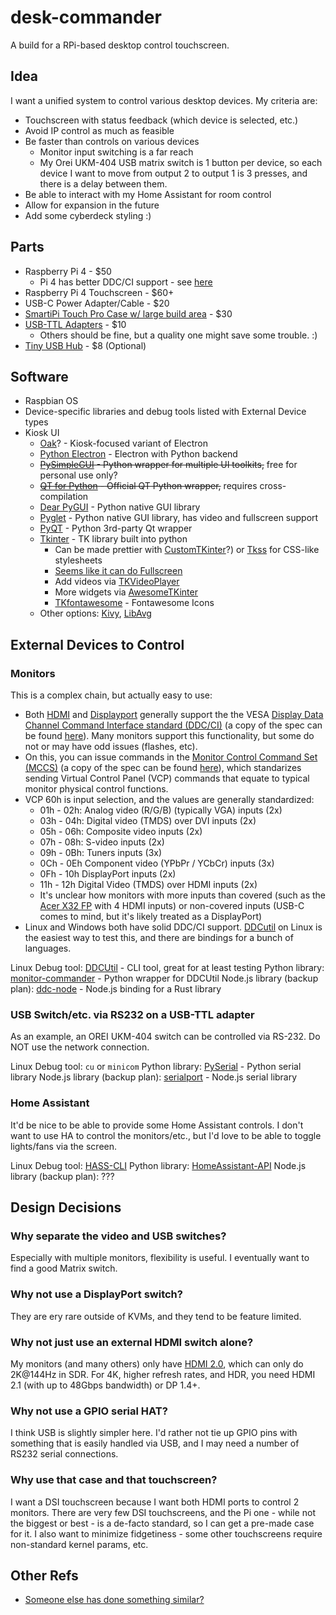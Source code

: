 # desk-commander
A build for a RPi-based desktop control touchscreen.

## Idea
I want a unified system to control various desktop devices. My criteria are:
- Touchscreen with status feedback (which device is selected, etc.)
- Avoid IP control as much as feasible
- Be faster than controls on various devices
  - Monitor input switching is a far reach
  - My Orei UKM-404 USB matrix switch is 1 button per device, so each device I want to move from output 2 to output 1 is 3 presses, and there is a delay between them.
- Be able to interact with my Home Assistant for room control
- Allow for expansion in the future
- Add some cyberdeck styling :)

## Parts
- Raspberry Pi 4 - $50
  - Pi 4 has better DDC/CI support - see [here](https://www.ddcutil.com/raspberry/)
- Raspberry Pi 4 Touchscreen - $60+
- USB-C Power Adapter/Cable - $20
- [SmartiPi Touch Pro Case w/ large build area](https://www.adafruit.com/product/4951) - $30
- [USB-TTL Adapters](https://www.adafruit.com/product/954) - $10
  - Others should be fine, but a quality one might save some trouble. :)
- [Tiny USB Hub](https://www.amazon.com/dp/B0BJZ753D9) - $8 (Optional)

## Software
- Raspbian OS
- Device-specific libraries and debug tools listed with External Device types
- Kiosk UI
  - [Oak](https://github.com/OakLabsInc/oak)? - Kiosk-focused variant of Electron
  - [Python Electron](https://github.com/fyears/electron-python-example) - Electron with Python backend
  - ~~[PySimpleGUI](https://www.pysimplegui.com/) - Python wrapper for multiple UI toolkits,~~ free for personal use only?
  - ~~[QT for Python](https://wiki.qt.io/Qt_for_Python) - Official QT Python wrapper,~~ requires cross-compilation
  - [Dear PyGUI](https://github.com/hoffstadt/DearPyGui) - Python native GUI library
  - [Pyglet](https://pyglet.org/) - Python native GUI library, has video and fullscreen support
  - [PyQT](https://riverbankcomputing.com/software/pyqt/intro) - Python 3rd-party Qt wrapper
  - [Tkinter](https://docs.python.org/3/library/tkinter.html#module-tkinter) - TK library built into python
    - Can be made prettier with [CustomTKinter](https://github.com/TomSchimansky/CustomTkinter)?) or [Tkss](https://pypi.org/project/tkstylesheet/) for CSS-like stylesheets
    - [Seems like it can do Fullscreen](https://stackoverflow.com/questions/7966119/display-fullscreen-mode-on-tkinter)
    - Add videos via [TKVideoPlayer](https://pypi.org/project/tkvideoplayer/)
    - More widgets via [AwesomeTKinter](https://pypi.org/project/AwesomeTkinter/)
    - [TKfontawesome](https://pypi.org/project/tkfontawesome/) - Fontawesome Icons
  - Other options: [Kivy](https://kivy.org/), [LibAvg](https://www.libavg.de/site/)

## External Devices to Control
### Monitors 
This is a complex chain, but actually easy to use:
- Both [HDMI](https://en.wikipedia.org/wiki/High-Definition_Multimedia_Interface) and [Displayport](https://en.wikipedia.org/wiki/DisplayPort) generally support the the VESA [Display Data Channel Command Interface standard (DDC/CI)](https://en.wikipedia.org/wiki/Display_Data_Channel#OS_support_for_DDC/CI) (a copy of the spec can be found [here](https://glenwing.github.io/docs/VESA-DDCCI-1.1.pdf)). Many monitors support this functionality, but some do not or may have odd issues (flashes, etc).
- On this, you can issue commands in the [Monitor Control Command Set (MCCS)](https://en.wikipedia.org/wiki/Monitor_Control_Command_Set) (a copy of the spec can be found [here](https://milek7.pl/ddcbacklight/mccs.pdf)), which standarizes sending Virtual Control Panel (VCP) commands that equate to typical monitor physical control functions.
- VCP 60h is input selection, and the values are generally standardized:
  - 01h - 02h: Analog video (R/G/B) (typically VGA) inputs (2x)
  - 03h - 04h:  Digital video (TMDS) over DVI inputs (2x)
  - 05h - 06h: Composite video inputs (2x)
  - 07h - 08h: S-video inputs (2x)
  - 09h - 0Bh: Tuners inputs (3x)
  - 0Ch - 0Eh Component video (YPbPr / YCbCr) inputs (3x)
  - 0Fh - 10h DisplayPort inputs (2x)
  - 11h - 12h Digital Video (TMDS) over HDMI inputs (2x)
  - It's unclear how monitors with more inputs than covered (such as the [Acer X32 FP](https://www.acer.com/us-en/predator/monitors/x32-fp) with 4 HDMI inputs) or non-covered inputs (USB-C comes to mind, but it's likely treated as a DisplayPort)
- Linux and Windows both have solid DDC/CI support. [DDCutil](https://www.ddcutil.com/) on Linux is the easiest way to test this, and there are bindings for a bunch of languages.

Linux Debug tool: [DDCUtil]([url](https://www.ddcutil.com/)) - CLI tool, great for at least testing
Python library: [monitor-commander](https://pypi.org/project/monitor-commander/) - Python wrapper for DDCUtil 
Node.js library (backup plan): [ddc-node](https://github.com/ThalusA/ddc-node) - Node.js binding for a Rust library

### USB Switch/etc. via RS232 on a USB-TTL adapter
As an example, an OREI UKM-404 switch can be controlled via RS-232. Do NOT use the network connection.

Linux Debug tool: ```cu``` or ```minicom``` 
Python library: [PySerial](https://pypi.org/project/pyserial/) - Python serial library
Node.js library (backup plan): [serialport](https://www.npmjs.com/package/serialport) - Node.js serial library

### Home Assistant
It'd be nice to be able to provide some Home Assistant controls. I don't want to use HA to control the monitors/etc., but I'd love to be able to toggle lights/fans via the screen.

Linux Debug tool: [HASS-CLI](https://github.com/home-assistant-ecosystem/home-assistant-cli)
Python library: [HomeAssistant-API](https://pypi.org/project/HomeAssistant-API/)
Node.js library (backup plan): ???

## Design Decisions

### Why separate the video and USB switches?
Especially with multiple monitors, flexibility is useful. I eventually want to find a good Matrix switch.

### Why not use a DisplayPort switch?
They are ery rare outside of KVMs, and they tend to be feature limited.

### Why not just use an external HDMI switch alone?
My monitors (and many others) only have [HDMI 2.0](https://en.wikipedia.org/wiki/HDMI#Version_comparison), which can only do 2K@144Hz in SDR. For 4K, higher refresh rates, and HDR, you need HDMI 2.1 (with up to 48Gbps bandwidth) or DP 1.4+.

### Why not use a GPIO serial HAT?
I think USB is slightly simpler here. I'd rather not tie up GPIO pins with something that is easily handled via USB, and I may need a number of RS232 serial connections.

### Why use that case and that touchscreen?
I want a DSI touchscreen because I want both HDMI ports to control 2 monitors. There are very few DSI touchscreens, and the Pi one - while not the biggest or best - is a de-facto standard, so I can get a pre-made case for it. I also want to minimize fidgetiness - some other touchscreens require non-standard kernel params, etc.

## Other Refs
- [Someone else has done something similar?](https://news.ycombinator.com/item?id=31828755) 
